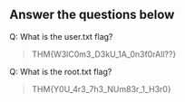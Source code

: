 ## Answer the questions below

Q: What is the user.txt flag?
> THM{W3lC0m3_D3kU_1A_0n3f0rAll??}

Q: What is the root.txt flag?
> THM{Y0U_4r3_7h3_NUm83r_1_H3r0}